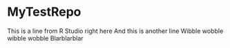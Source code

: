 # MyTestRepo
This is a line from R Studio right here
And this is another line
Wibble wobble wibble wobble
Blarblarblar